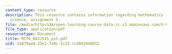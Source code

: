 ```yaml
---
content_type: resource
description: This resource contains information regarding mathematics for computer
  science, assignment 5.
file: /media/https%3A/open-learning-course-data-rc.s3.amazonaws.com/6-042j-mathematics-for-computer-science-spring-2015/2a079aa825e17a0c3c25cc40424e6012_MIT6_042JS15_ps5.pdf
file_type: application/pdf
resourcetype: Document
title: MIT6_042JS15_ps5.pdf
uid: 2a079aa8-25e1-7a0c-3c25-cc40424e6012
---
```

